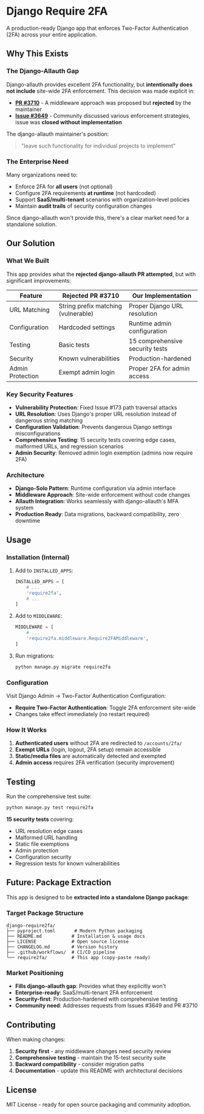 # Django Require 2FA

A production-ready Django app that enforces Two-Factor Authentication (2FA) across your entire application.

## Why This Exists

### The Django-Allauth Gap

Django-allauth provides excellent 2FA functionality, but **intentionally does not include** site-wide 2FA enforcement. This decision was made explicit in:

- **[PR #3710](https://github.com/pennersr/django-allauth/pull/3710)** - A middleware approach was proposed but **rejected** by the maintainer
- **[Issue #3649](https://github.com/pennersr/django-allauth/issues/3649)** - Community discussed various enforcement strategies, issue was **closed without implementation**

The django-allauth maintainer's position:
> "leave such functionality for individual projects to implement"

### The Enterprise Need

Many organizations need to:
- Enforce 2FA for **all users** (not optional)
- Configure 2FA requirements **at runtime** (not hardcoded)
- Support **SaaS/multi-tenant** scenarios with organization-level policies
- Maintain **audit trails** of security configuration changes

Since django-allauth won't provide this, there's a clear market need for a standalone solution.

## Our Solution

### What We Built

This app provides what the **rejected django-allauth PR attempted**, but with significant improvements:

| Feature | Rejected PR #3710 | Our Implementation |
|---------|------------------|-------------------|
| URL Matching | String prefix matching (vulnerable) | Proper Django URL resolution |
| Configuration | Hardcoded settings | Runtime admin configuration |
| Testing | Basic tests | 15 comprehensive security tests |
| Security | Known vulnerabilities | Production-hardened |
| Admin Protection | Exempt admin login | Proper 2FA for admin access |

### Key Security Features

- **Vulnerability Protection**: Fixed Issue #173 path traversal attacks
- **URL Resolution**: Uses Django's proper URL resolution instead of dangerous string matching
- **Configuration Validation**: Prevents dangerous Django settings misconfigurations
- **Comprehensive Testing**: 15 security tests covering edge cases, malformed URLs, and regression scenarios
- **Admin Security**: Removed admin login exemption (admins now require 2FA)

### Architecture

- **Django-Solo Pattern**: Runtime configuration via admin interface
- **Middleware Approach**: Site-wide enforcement without code changes
- **Allauth Integration**: Works seamlessly with django-allauth's MFA system
- **Production Ready**: Data migrations, backward compatibility, zero downtime

## Usage

### Installation (Internal)

1. Add to `INSTALLED_APPS`:
   ```python
   INSTALLED_APPS = [
       # ...
       'require2fa',
       # ...
   ]
   ```

2. Add to `MIDDLEWARE`:
   ```python
   MIDDLEWARE = [
       # ...
       'require2fa.middleware.Require2FAMiddleware',
   ]
   ```

3. Run migrations:
   ```bash
   python manage.py migrate require2fa
   ```

### Configuration

Visit Django Admin → Two-Factor Authentication Configuration:
- **Require Two-Factor Authentication**: Toggle 2FA enforcement site-wide
- Changes take effect immediately (no restart required)

### How It Works

1. **Authenticated users** without 2FA are redirected to `/accounts/2fa/`
2. **Exempt URLs** (login, logout, 2FA setup) remain accessible
3. **Static/media files** are automatically detected and exempted
4. **Admin access** requires 2FA verification (security improvement)

## Testing

Run the comprehensive test suite:
```bash
python manage.py test require2fa
```

**15 security tests** covering:
- URL resolution edge cases
- Malformed URL handling
- Static file exemptions
- Admin protection
- Configuration security
- Regression tests for known vulnerabilities

## Future: Package Extraction

This app is designed to be **extracted into a standalone Django package**:

### Target Package Structure
```
django-require2fa/
├── pyproject.toml       # Modern Python packaging
├── README.md           # Installation & usage docs
├── LICENSE             # Open source license
├── CHANGELOG.md        # Version history
├── .github/workflows/  # CI/CD pipeline
└── require2fa/         # This app (copy-paste ready)
```

### Market Positioning
- **Fills django-allauth gap**: Provides what they explicitly won't
- **Enterprise-ready**: SaaS/multi-tenant 2FA enforcement
- **Security-first**: Production-hardened with comprehensive testing
- **Community need**: Addresses requests from Issues #3649 and PR #3710

## Contributing

When making changes:
1. **Security first** - any middleware changes need security review
2. **Comprehensive testing** - maintain the 15-test security suite
3. **Backward compatibility** - consider migration paths
4. **Documentation** - update this README with architectural decisions

## License

MIT License - ready for open source packaging and community adoption.
